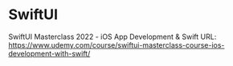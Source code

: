 # SwiftUI
SwiftUI Masterclass 2022 - iOS App Development & Swift
URL: https://www.udemy.com/course/swiftui-masterclass-course-ios-development-with-swift/
